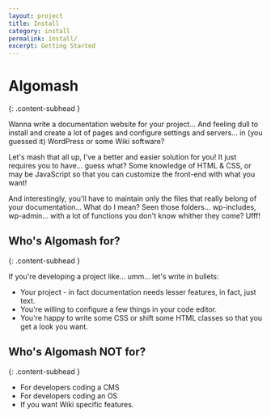 ```yaml
---
layout: project
title: Install
category: install
permalink: install/
excerpt: Getting Started
---
```


# Algomash
{: .content-subhead }

Wanna write a documentation website for your project... And feeling dull to install and create a lot of pages and configure settings and servers... in (you guessed it) WordPress or some Wiki software?

Let's mash that all up, I've a better and easier solution for you! It just requires you to have... guess what? Some knowledge of HTML & CSS, or may be JavaScript so that you can customize the front-end with what you want!

And interestingly, you'll have to maintain only the files that really belong of your documentation... What do I mean? Seen those folders... wp-includes, wp-admin... with a lot of functions you don't know whither they come? Ufff!

## Who's Algomash for?
{: .content-subhead }

If you're developing a project like... umm... let's write in bullets:

* Your project - in fact documentation needs lesser features, in fact, just text.
* You're willing to configure a few things in your code editor.
* You're happy to write some CSS or shift some HTML classes so that you get a look you want.

## Who's Algomash NOT for?
{: .content-subhead }

* For developers coding a CMS
* For developers coding an OS
* If you want Wiki specific features.
